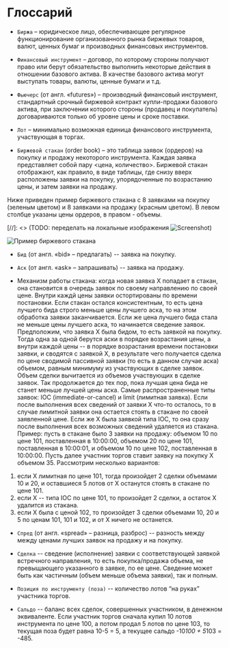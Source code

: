 # Глоссарий

<a id="exchange"></a>
 - `Биржа` – юридическое лицо, обеспечивающее регулярное функционирование организованного рынка биржевых товаров, валют, ценных бумаг и производных финансовых инструментов.

<a id="instrument"></a>
 - `Финансовый инструмент` – договор, по которому стороны получают право или берут обязательство выполнить некоторые действия в отношении базового актива. В качестве базового актива могут выступать товары, валюты, ценные бумаги и т.д.

<a id="futures"></a>
 - `Фьючерс` (от англ. «futures») – производный финансовый инструмент, стандартный срочный биржевой контракт купли-продажи базового актива, при заключении которого стороны (продавец и покупатель) договариваются только об уровне цены и сроке поставки.

<a id="lot"></a>
 - `Лот` – минимально возможная единица финансового инструмента, участвующая в торгах.

<a id="order_book"></a>
 - `Биржевой стакан` (order book) – это таблица заявок (ордеров) на покупку и продажу некоторого инструмента. Каждая заявка представляет собой пару <цена, количество>. Биржевой стакан отображают, как правило, в виде таблицы, где снизу вверх расположены заявки на покупку, упорядоченные по возрастанию цены, и затем заявки на продажу.

<a id=""></a>
 Ниже приведен пример биржевого стакана с 8 заявками на покупку (зеленым цветом) и 8 заявками на продажу (красным цветом). В левом столбце указаны цены ордеров, в правом - объемы.

[//]: <> (TODO: переделать на локальные изображения ![Screenshot](img/screenshot.png))

 ![Пример биржевого стакана](https://lh3.googleusercontent.com/-7zoLF19MUvg/VhuzYkV7XqI/AAAAAAAAAB4/aVn8CIDKaLQ/s0/order_book_example.png "Пример биржевого стакана")

 - `Бид` (от англ. «bid» – предлагать) -- заявка на покупку.

 - `Аск` (от англ. «ask» – запрашивать) -- заявка на продажу.

 - Механизм работы стакана: когда новая заявка X попадает в стакан, она становится в очередь заявок по своему направлению по своей цене. Внутри каждй цены заявки остортированы по времени постановки. Если стакан остался консистентным, то есть цена лучшего бида строго меньше цены лучшего аска, то на этом обработка заявки заканчивается. Если же цена лучшего бида стала не меньше цены лучшего аска, то начинается сведение заявок. Предположим, что заявка X была бидом, то есть заявкой на покупку. Тогда одна за одной берутся аски в порядке возрастания цены, а внутри каждой цены -- в порядке возрастания времени постановки заявки, и сводятся с заявкой X, в результате чего получается сделка по цене сводимой пассивной заявки (то есть в данном случае аска) объемом, равным минимуму из участвующих в сделке заявок. Объем сделки вычитается из объемов участвующих в сделке заявок. Так продолжается до тех пор, пока лучшая цена бида не станет меньше лучшей цены аска. Самые распространенные типы заявок: IOC (immediate-or-cancel) и limit (лимитная заявка). Если после выполнения всех сведений от заявки X что-то осталось, то в случае лимитной заявки она остается стоять в стакане по своей заявленной цене. Если же X была заявкой типа IOC, то она сразу после выполнения всех возможных сведений удаляется из стакана.
 Пример:
 пусть в стакане было 3 заявки на продажу: объемом 10 по цене 101, поставленная в 10:00:00, объемом 20 по цене 101, поставленная в 10:00:01, и объемом 10 по цене 102, поставленная в 10:00:00. Пусть далее участник торгов ставит заявку на покупку X объемом 35. Рассмотрим несколько вариантов:
 1) если X лимитная по цене 101, тогда произойдет 2 сделки объемами 10 и 20, и оставшиеся 5 лотов от X останутся стоять в стакане по цене 101.
 2) если X -- типа IOC по цене 101, то произойдет 2 сделки, а остаток X удалится из стакана.
 3) если X была с ценой 102, то произойдет 3 сделки объемами 10, 20 и 5 по ценам 101, 101 и 102, и от X ничего не останется.

 - `Спред` (от англ. «spread» – разница, разброс) -- разность между между ценами лучших заявок на продажу и на покупку.

 - `Сделка` -- сведение (исполнение) заявки с соответствующей заявкой встречного направления, то есть покупка/продажа объема, не превыщающего указанного в заявке, по ее цене. Сведение может быть как частичным (объем меньше объема заявки), так и полным.

 - `Позиция по инструменту (поза)` -- количество лотов “на руках” участника торгов.

 - `Сальдо` -- баланс всех сделок, совершенных участником, в денежном эквиваленте. Если участник торгов сначала купил 10 лотов инструмента по цене 100, а потом продал 5 лотов по цене 103, то текущая поза будет равна 10-5 = 5, а текущее сальдо -10*100 + 5*103 = -485.
 
